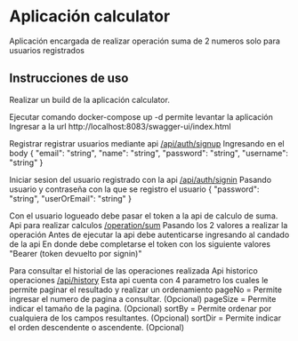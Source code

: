 # Aplicación calculator

Aplicación encargada de realizar operación suma de 2 numeros solo para usuarios registrados

## Instrucciones de uso

Realizar un build de la aplicación calculator.

Ejecutar comando docker-compose up -d permite levantar la aplicación
Ingresar a la url http://localhost:8083/swagger-ui/index.html

Registrar registrar usuarios mediante api
[/api/auth/signup](http://localhost:8083/swagger-ui/index.html#/user-rest-controller/registerUserUsingPOST)
Ingresando en el body
{
  "email": "string",
  "name": "string",
  "password": "string",
  "username": "string"
}

Iniciar sesion del usuario registrado con la api
[/api/auth/signin](http://localhost:8083/swagger-ui/index.html#/user-rest-controller/authenticateUserUsingPOST)
Pasando usuario y contraseña con la que se registro el usuario
{
  "password": "string",
  "userOrEmail": "string"
}

Con el usuario logueado debe pasar el token a la api de calculo de suma.
Api para realizar calculos
[/operation/sum](http://localhost:8083/swagger-ui/index.html#/operation-rest-controller/sumUsingGET)
Pasando los 2 valores a realizar la operación
Antes de ejecutar la api debe autenticarse ingresando al candado de la api
En donde debe completarse el token con los siguiente valores
"Bearer (token devuelto por signin)"

Para consultar el historial de las operaciones realizada
Api historico operaciones
[/api/history](http://localhost:8083/swagger-ui/index.html#/history-api-rest-controller/getAllPostsUsingGET)
Esta api cuenta con 4 parametro los cuales le permite paginar el resultado y realizar un ordenamiento
pageNo = Permite ingresar el numero de pagina a consultar. (Opcional)
pageSize = Permite indicar el tamaño de la pagina. (Opcional)
sortBy = Permite ordenar por cualquiera de los campos resultantes. (Opcional)
sortDir = Permite indicar el orden descendente o ascendente. (Opcional)
